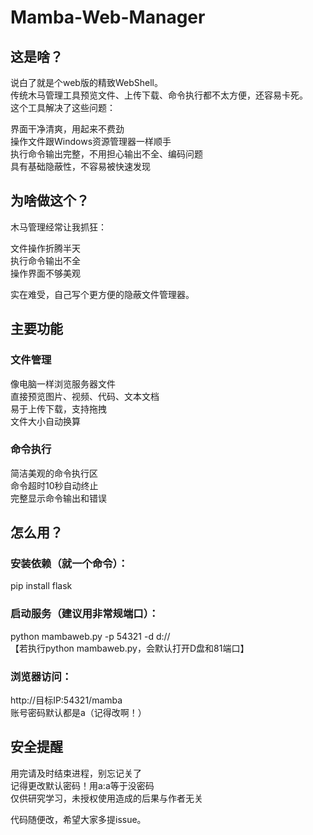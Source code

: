 # Mamba-Web-Manager  

## 这是啥？  
说白了就是个web版的精致WebShell。  
传统木马管理工具预览文件、上传下载、命令执行都不太方便，还容易卡死。  
这个工具解决了这些问题：  

界面干净清爽，用起来不费劲  
操作文件跟Windows资源管理器一样顺手  
执行命令输出完整，不用担心输出不全、编码问题  
具有基础隐蔽性，不容易被快速发现  

## 为啥做这个？  
木马管理经常让我抓狂：  

文件操作折腾半天  
执行命令输出不全  
操作界面不够美观  

实在难受，自己写个更方便的隐蔽文件管理器。  

## 主要功能  
### 文件管理  
像电脑一样浏览服务器文件  
直接预览图片、视频、代码、文本文档  
易于上传下载，支持拖拽  
文件大小自动换算  
### 命令执行
简洁美观的命令执行区  
命令超时10秒自动终止  
完整显示命令输出和错误  

## 怎么用？
### 安装依赖（就一个命令）：  
pip install flask  
### 启动服务（建议用非常规端口）：  
python mambaweb.py -p 54321 -d d://  
【若执行python mambaweb.py，会默认打开D盘和81端口】  
### 浏览器访问：  
http://目标IP:54321/mamba  
账号密码默认都是a（记得改啊！）  

## 安全提醒
用完请及时结束进程，别忘记关了  
记得更改默认密码！用a:a等于没密码  
仅供研究学习，未授权使用造成的后果与作者无关  

代码随便改，希望大家多提issue。
